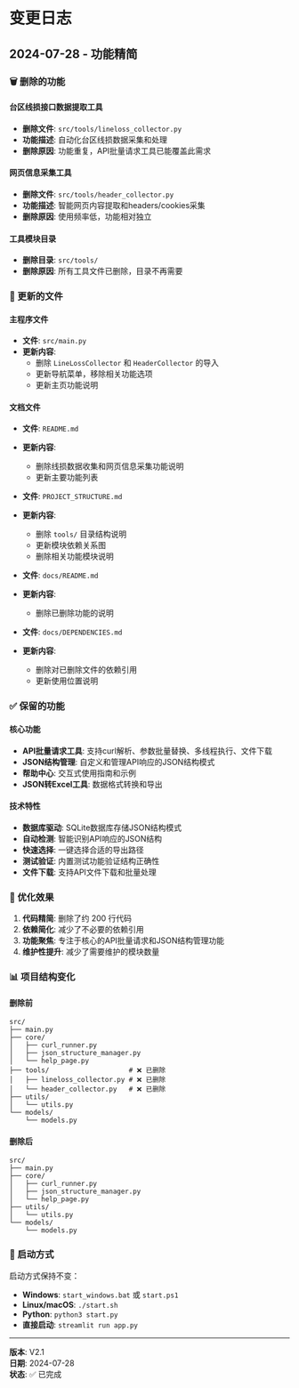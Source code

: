 # 变更日志

## 2024-07-28 - 功能精简

### 🗑️ 删除的功能

#### 台区线损接口数据提取工具
- **删除文件**: `src/tools/lineloss_collector.py`
- **功能描述**: 自动化台区线损数据采集和处理
- **删除原因**: 功能重复，API批量请求工具已能覆盖此需求

#### 网页信息采集工具
- **删除文件**: `src/tools/header_collector.py`
- **功能描述**: 智能网页内容提取和headers/cookies采集
- **删除原因**: 使用频率低，功能相对独立

#### 工具模块目录
- **删除目录**: `src/tools/`
- **删除原因**: 所有工具文件已删除，目录不再需要

### 🔄 更新的文件

#### 主程序文件
- **文件**: `src/main.py`
- **更新内容**:
  - 删除 `LineLossCollector` 和 `HeaderCollector` 的导入
  - 更新导航菜单，移除相关功能选项
  - 更新主页功能说明

#### 文档文件
- **文件**: `README.md`
- **更新内容**:
  - 删除线损数据收集和网页信息采集功能说明
  - 更新主要功能列表

- **文件**: `PROJECT_STRUCTURE.md`
- **更新内容**:
  - 删除 `tools/` 目录结构说明
  - 更新模块依赖关系图
  - 删除相关功能模块说明

- **文件**: `docs/README.md`
- **更新内容**:
  - 删除已删除功能的说明

- **文件**: `docs/DEPENDENCIES.md`
- **更新内容**:
  - 删除对已删除文件的依赖引用
  - 更新使用位置说明

### ✅ 保留的功能

#### 核心功能
- **API批量请求工具**: 支持curl解析、参数批量替换、多线程执行、文件下载
- **JSON结构管理**: 自定义和管理API响应的JSON结构模式
- **帮助中心**: 交互式使用指南和示例
- **JSON转Excel工具**: 数据格式转换和导出

#### 技术特性
- **数据库驱动**: SQLite数据库存储JSON结构模式
- **自动检测**: 智能识别API响应的JSON结构
- **快速选择**: 一键选择合适的导出路径
- **测试验证**: 内置测试功能验证结构正确性
- **文件下载**: 支持API文件下载和批量处理

### 🎯 优化效果

1. **代码精简**: 删除了约 200 行代码
2. **依赖简化**: 减少了不必要的依赖引用
3. **功能聚焦**: 专注于核心的API批量请求和JSON结构管理功能
4. **维护性提升**: 减少了需要维护的模块数量

### 📊 项目结构变化

#### 删除前
```
src/
├── main.py
├── core/
│   ├── curl_runner.py
│   ├── json_structure_manager.py
│   └── help_page.py
├── tools/                    # ❌ 已删除
│   ├── lineloss_collector.py # ❌ 已删除
│   └── header_collector.py   # ❌ 已删除
├── utils/
│   └── utils.py
└── models/
    └── models.py
```

#### 删除后
```
src/
├── main.py
├── core/
│   ├── curl_runner.py
│   ├── json_structure_manager.py
│   └── help_page.py
├── utils/
│   └── utils.py
└── models/
    └── models.py
```

### 🚀 启动方式

启动方式保持不变：
- **Windows**: `start_windows.bat` 或 `start.ps1`
- **Linux/macOS**: `./start.sh`
- **Python**: `python3 start.py`
- **直接启动**: `streamlit run app.py`

---

**版本**: V2.1  
**日期**: 2024-07-28  
**状态**: ✅ 已完成 